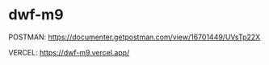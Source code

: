 # dwf-m9

POSTMAN: https://documenter.getpostman.com/view/16701449/UVsTp22X 

VERCEL: https://dwf-m9.vercel.app/

